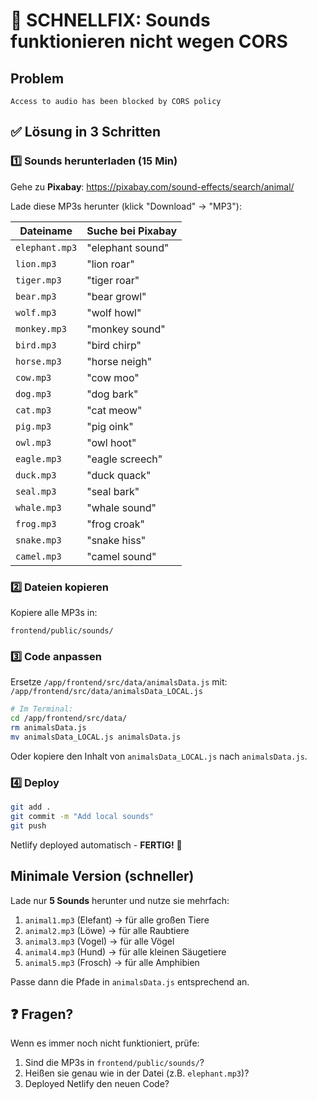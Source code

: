 # 🚨 SCHNELLFIX: Sounds funktionieren nicht wegen CORS

## Problem
```
Access to audio has been blocked by CORS policy
```

## ✅ Lösung in 3 Schritten

### 1️⃣ Sounds herunterladen (15 Min)

Gehe zu **Pixabay**: https://pixabay.com/sound-effects/search/animal/

Lade diese MP3s herunter (klick "Download" → "MP3"):

| Dateiname | Suche bei Pixabay |
|-----------|-------------------|
| `elephant.mp3` | "elephant sound" |
| `lion.mp3` | "lion roar" |
| `tiger.mp3` | "tiger roar" |
| `bear.mp3` | "bear growl" |
| `wolf.mp3` | "wolf howl" |
| `monkey.mp3` | "monkey sound" |
| `bird.mp3` | "bird chirp" |
| `horse.mp3` | "horse neigh" |
| `cow.mp3` | "cow moo" |
| `dog.mp3` | "dog bark" |
| `cat.mp3` | "cat meow" |
| `pig.mp3` | "pig oink" |
| `owl.mp3` | "owl hoot" |
| `eagle.mp3` | "eagle screech" |
| `duck.mp3` | "duck quack" |
| `seal.mp3` | "seal bark" |
| `whale.mp3` | "whale sound" |
| `frog.mp3` | "frog croak" |
| `snake.mp3` | "snake hiss" |
| `camel.mp3` | "camel sound" |

### 2️⃣ Dateien kopieren

Kopiere alle MP3s in:
```
frontend/public/sounds/
```

### 3️⃣ Code anpassen

Ersetze `/app/frontend/src/data/animalsData.js` mit:
`/app/frontend/src/data/animalsData_LOCAL.js`

```bash
# Im Terminal:
cd /app/frontend/src/data/
rm animalsData.js
mv animalsData_LOCAL.js animalsData.js
```

Oder kopiere den Inhalt von `animalsData_LOCAL.js` nach `animalsData.js`.

### 4️⃣ Deploy

```bash
git add .
git commit -m "Add local sounds"
git push
```

Netlify deployed automatisch - **FERTIG!** 🎉

## Minimale Version (schneller)

Lade nur **5 Sounds** herunter und nutze sie mehrfach:

1. `animal1.mp3` (Elefant) → für alle großen Tiere
2. `animal2.mp3` (Löwe) → für alle Raubtiere  
3. `animal3.mp3` (Vogel) → für alle Vögel
4. `animal4.mp3` (Hund) → für alle kleinen Säugetiere
5. `animal5.mp3` (Frosch) → für alle Amphibien

Passe dann die Pfade in `animalsData.js` entsprechend an.

## ❓ Fragen?

Wenn es immer noch nicht funktioniert, prüfe:
1. Sind die MP3s in `frontend/public/sounds/`?
2. Heißen sie genau wie in der Datei (z.B. `elephant.mp3`)?
3. Deployed Netlify den neuen Code?
